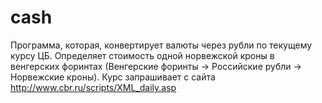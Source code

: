 # cash
Программа, которая, конвертирует валюты через рубли по текущему курсу ЦБ. Определяет стоимость одной норвежской кроны в венгерских форинтах (Венгерские форинты -> Российские рубли -> Норвежские кроны). Курс запрашивает с сайта http://www.cbr.ru/scripts/XML_daily.asp